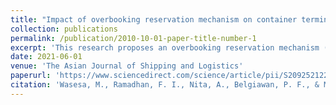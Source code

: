 ```yaml
---
title: "Impact of overbooking reservation mechanism on container terminal’s operational performance and greenhouse gas emissions"
collection: publications
permalink: /publication/2010-10-01-paper-title-number-1
excerpt: 'This research proposes an overbooking reservation mechanism (ORM) to alleviate the negative impact of these no-shows.'
date: 2021-06-01
venue: 'The Asian Journal of Shipping and Logistics'
paperurl: 'https://www.sciencedirect.com/science/article/pii/S209252122100002X'
citation: 'Wasesa, M., Ramadhan, F. I., Nita, A., Belgiawan, P. F., & Mayangsari, L. (2021). Impact of overbooking reservation mechanism on container terminal’s operational performance and greenhouse gas emissions. The Asian Journal of Shipping and Logistics, 37(2), 140-148.'
---
```

